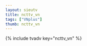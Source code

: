 ```yaml
--- 
layout: sieutv
title: ncttv_vn
tags: ["VNplus"]
thumb: ncttv_vn
---
```

{% include tvadv key="ncttv_vn" %}
